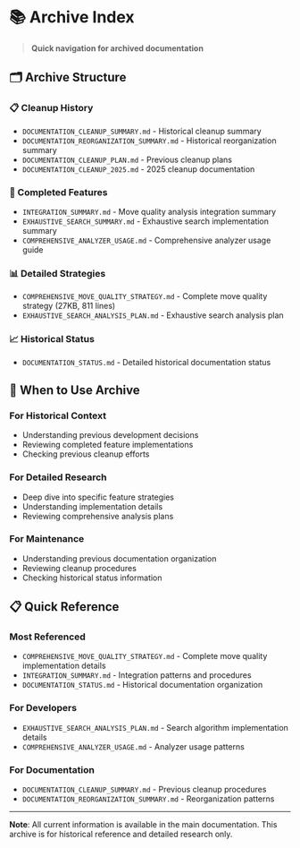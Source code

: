 # 📚 Archive Index

> **Quick navigation for archived documentation**

## 🗂️ **Archive Structure**

### **📋 Cleanup History**
- `DOCUMENTATION_CLEANUP_SUMMARY.md` - Historical cleanup summary
- `DOCUMENTATION_REORGANIZATION_SUMMARY.md` - Historical reorganization summary
- `DOCUMENTATION_CLEANUP_PLAN.md` - Previous cleanup plans
- `DOCUMENTATION_CLEANUP_2025.md` - 2025 cleanup documentation

### **📖 Completed Features**
- `INTEGRATION_SUMMARY.md` - Move quality analysis integration summary
- `EXHAUSTIVE_SEARCH_SUMMARY.md` - Exhaustive search implementation summary
- `COMPREHENSIVE_ANALYZER_USAGE.md` - Comprehensive analyzer usage guide

### **📊 Detailed Strategies**
- `COMPREHENSIVE_MOVE_QUALITY_STRATEGY.md` - Complete move quality strategy (27KB, 811 lines)
- `EXHAUSTIVE_SEARCH_ANALYSIS_PLAN.md` - Exhaustive search analysis plan

### **📈 Historical Status**
- `DOCUMENTATION_STATUS.md` - Detailed historical documentation status

## 🎯 **When to Use Archive**

### **For Historical Context**
- Understanding previous development decisions
- Reviewing completed feature implementations
- Checking previous cleanup efforts

### **For Detailed Research**
- Deep dive into specific feature strategies
- Understanding implementation details
- Reviewing comprehensive analysis plans

### **For Maintenance**
- Understanding previous documentation organization
- Reviewing cleanup procedures
- Checking historical status information

## 📋 **Quick Reference**

### **Most Referenced**
- `COMPREHENSIVE_MOVE_QUALITY_STRATEGY.md` - Complete move quality implementation details
- `INTEGRATION_SUMMARY.md` - Integration patterns and procedures
- `DOCUMENTATION_STATUS.md` - Historical documentation organization

### **For Developers**
- `EXHAUSTIVE_SEARCH_ANALYSIS_PLAN.md` - Search algorithm implementation details
- `COMPREHENSIVE_ANALYZER_USAGE.md` - Analyzer usage patterns

### **For Documentation**
- `DOCUMENTATION_CLEANUP_SUMMARY.md` - Previous cleanup procedures
- `DOCUMENTATION_REORGANIZATION_SUMMARY.md` - Reorganization patterns

---

**Note**: All current information is available in the main documentation. This archive is for historical reference and detailed research only.
